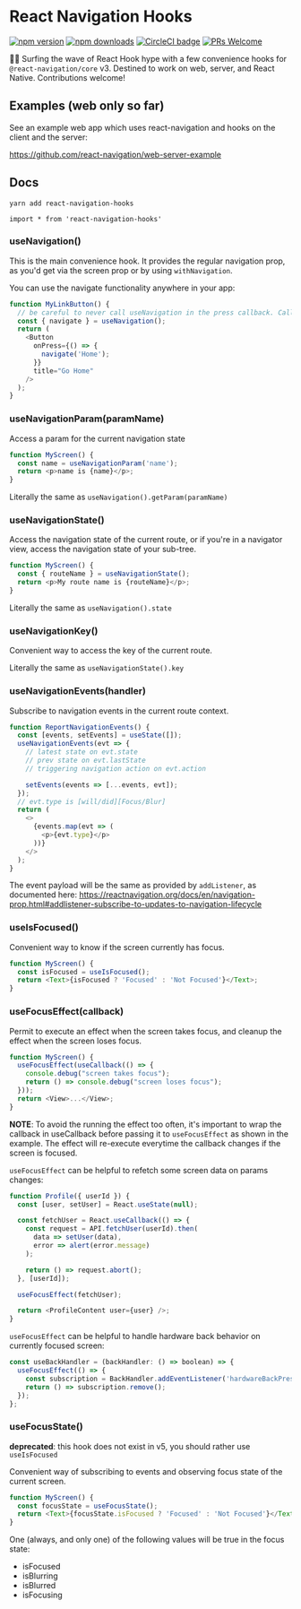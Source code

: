 # React Navigation Hooks

[![npm version](https://badge.fury.io/js/react-navigation-hooks.svg)](https://badge.fury.io/js/react-navigation-hooks) [![npm downloads](https://img.shields.io/npm/dm/react-navigation-hooks.svg)](https://www.npmjs.com/package/react-navigation-hooks) [![CircleCI badge](https://circleci.com/gh/react-navigation/hooks/tree/master.svg?style=shield)](https://circleci.com/gh/react-navigation/hooks/tree/master) [![PRs Welcome](https://img.shields.io/badge/PRs-welcome-brightgreen.svg)](https://reactnavigation.org/docs/contributing.html)

🏄‍♀️ Surfing the wave of React Hook hype with a few convenience hooks for `@react-navigation/core` v3. Destined to work on web, server, and React Native. Contributions welcome!

## Examples (web only so far)

See an example web app which uses react-navigation and hooks on the client and the server:

https://github.com/react-navigation/web-server-example

## Docs

`yarn add react-navigation-hooks`

`import * from 'react-navigation-hooks'`

### useNavigation()

This is the main convenience hook. It provides the regular navigation prop, as you'd get via the screen prop or by using `withNavigation`.

You can use the navigate functionality anywhere in your app:

```js
function MyLinkButton() {
  // be careful to never call useNavigation in the press callback. Call hooks directly from the render function!
  const { navigate } = useNavigation();
  return (
    <Button
      onPress={() => {
        navigate('Home');
      }}
      title="Go Home"
    />
  );
}
```

### useNavigationParam(paramName)

Access a param for the current navigation state

```js
function MyScreen() {
  const name = useNavigationParam('name');
  return <p>name is {name}</p>;
}
```

Literally the same as `useNavigation().getParam(paramName)`

### useNavigationState()

Access the navigation state of the current route, or if you're in a navigator view, access the navigation state of your sub-tree.

```js
function MyScreen() {
  const { routeName } = useNavigationState();
  return <p>My route name is {routeName}</p>;
}
```

Literally the same as `useNavigation().state`

### useNavigationKey()

Convenient way to access the key of the current route.

Literally the same as `useNavigationState().key`

### useNavigationEvents(handler)

Subscribe to navigation events in the current route context.

```js
function ReportNavigationEvents() {
  const [events, setEvents] = useState([]);
  useNavigationEvents(evt => {
    // latest state on evt.state
    // prev state on evt.lastState
    // triggering navigation action on evt.action

    setEvents(events => [...events, evt]);
  });
  // evt.type is [will/did][Focus/Blur]
  return (
    <>
      {events.map(evt => (
        <p>{evt.type}</p>
      ))}
    </>
  );
}
```

The event payload will be the same as provided by `addListener`, as documented here: https://reactnavigation.org/docs/en/navigation-prop.html#addlistener-subscribe-to-updates-to-navigation-lifecycle

### useIsFocused()

Convenient way to know if the screen currently has focus.

```js
function MyScreen() {
  const isFocused = useIsFocused();
  return <Text>{isFocused ? 'Focused' : 'Not Focused'}</Text>;
}
```

### useFocusEffect(callback)

Permit to execute an effect when the screen takes focus, and cleanup the effect when the screen loses focus.

```js
function MyScreen() {
  useFocusEffect(useCallback(() => {
    console.debug("screen takes focus");
    return () => console.debug("screen loses focus");
  }));
  return <View>...</View>;
}
```

**NOTE**: To avoid the running the effect too often, it's important to wrap the callback in useCallback before passing it to `useFocusEffect` as shown in the example. The effect will re-execute everytime the callback changes if the screen is focused.

`useFocusEffect` can be helpful to refetch some screen data on params changes:

```js
function Profile({ userId }) {
  const [user, setUser] = React.useState(null);

  const fetchUser = React.useCallback(() => {
    const request = API.fetchUser(userId).then(
      data => setUser(data),
      error => alert(error.message)
    );

    return () => request.abort();
  }, [userId]);

  useFocusEffect(fetchUser);

  return <ProfileContent user={user} />;
}
```


`useFocusEffect` can be helpful to handle hardware back behavior on currently focused screen:

```js 
const useBackHandler = (backHandler: () => boolean) => {
  useFocusEffect(() => {
    const subscription = BackHandler.addEventListener('hardwareBackPress', backHandler);
    return () => subscription.remove();
  });
};
```




### useFocusState()

**deprecated**: this hook does not exist in v5, you should rather use `useIsFocused`


Convenient way of subscribing to events and observing focus state of the current screen.

```js
function MyScreen() {
  const focusState = useFocusState();
  return <Text>{focusState.isFocused ? 'Focused' : 'Not Focused'}</Text>;
}
```

One (always, and only one) of the following values will be true in the focus state:

- isFocused
- isBlurring
- isBlurred
- isFocusing

